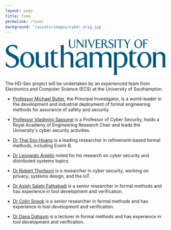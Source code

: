 ```yaml
---
layout: page
title: Team
permalink: /team/
background: '/assets/images/cyber_orig.jpg'
---
```

![workpackages](/assets/images/Universitylogo_marine.jpg "Workpackages Relationships")

The HD-Sec project will be undertaken by an experienced team from Electronics and Computer 
Science (ECS) at the University of Southampton. 

<ul style="list-style-type:disc;">
  <li><p> <a href="https://www.ecs.soton.ac.uk/people/mbutler">Professor Michael Butler</a>, the Principal Investigator, is a world-leader in the development and 
industrial deployment of formal engineering methods for assurance of safety and security. </p></li>

 <li><p><a href="https://www.ecs.soton.ac.uk/people/vsassone">Professor Vladimiro Sassone</a> is a Professor of Cyber Security, holds a Royal Academy of 
Engineering Research Chair and leads the University's cyber security activities. </p></li>

 <li><p> <a href="https://www.ecs.soton.ac.uk/people/tsh2n14">Dr Thai Son Hoang</a> is a leading researcher in refinement-based formal methods, 
 including Event-B. </p></li>

 <li><p> <a href="https://www.ecs.soton.ac.uk/people/la1e17">Dr Leonardo Aniello</a> noted for his research on cyber security and distributed systems topics. </p></li>
 
 <li><p> <a href="https://www.ecs.soton.ac.uk/people/rht1g21"> Dr Robert Thorburn</a> is a researcher in cyber security, working on privacy, systems design, and the IoT.</p></li>

  <li><p> <a href="https://www.ecs.soton.ac.uk/people/asf1g08"> Dr Asieh Salehi Fathabadi</a> is a senior researcher in formal methods and has experience in tool development and verification.</p></li>

  <li><p> <a href="https://www.southampton.ac.uk/people/5wyb2z/doctor-colin-snook"> Dr Colin Snook</a> is a senior researcher in formal methods and has experience in tool development and verification.</p></li>

  <li><p> <a href="https://www.ecs.soton.ac.uk/people/dd4g12"> Dr Dana Dghaym</a> is a lecturer in formal methods and has experience in tool development and verification.</p></li>
 
</ul>
